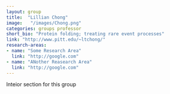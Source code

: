 ```yaml
---
layout: group
title:  "Lillian Chong"
image:   "/images/Chong.png"
categories: groups professor
short_bio: "Protein folding; treating rare event processes"
link: "http://www.pitt.edu/~ltchong/"
research-areas: 
- name: "Some Research Area"
  link: "http://google.com"
- name: "ANother Reasearch Area"
  link: "http://google.com"	
---
```

Inteior section for this group 